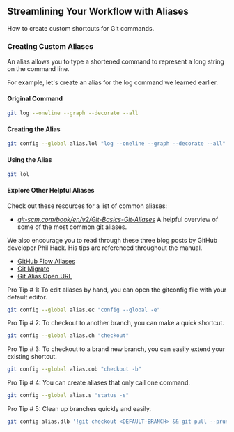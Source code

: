 ## Streamlining Your Workflow with Aliases

How to create custom shortcuts for Git commands.

### Creating Custom Aliases

An alias allows you to type a shortened command to represent a long string on the command line.

For example, let's create an alias for the log command we learned earlier.

#### Original Command

```sh
git log --oneline --graph --decorate --all
```

#### Creating the Alias

```sh
git config --global alias.lol "log --oneline --graph --decorate --all"
```

#### Using the Alias

```sh
git lol
```

#### Explore Other Helpful Aliases

Check out these resources for a list of common aliases:

- *[git-scm.com/book/en/v2/Git-Basics-Git-Aliases](https://git-scm.com/book/en/v2/Git-Basics-Git-Aliases)* A helpful overview of some of the most common git aliases.

We also encourage you to read through these three blog posts by GitHub developer Phil Hack. His tips are referenced throughout the manual.

- [GitHub Flow Aliases](http://haacked.com/archive/2014/07/28/github-flow-aliases/)
- [Git Migrate](http://haacked.com/archive/2015/06/29/git-migrate/)
- [Git Alias Open URL](http://haacked.com/archive/2017/01/04/git-alias-open-url/)

Pro Tip # 1:  To edit aliases by hand, you can open the gitconfig file with your default editor.

```sh
git config --global alias.ec "config --global -e"
```

Pro Tip # 2: To checkout to another branch, you can make a quick shortcut.

```sh
git config --global alias.ch "checkout"
```

Pro Tip # 3: To checkout to a brand new branch, you can easily extend your existing shortcut.

```sh
git config --global alias.cob "checkout -b"
```

Pro Tip # 4: You can create aliases that only call one command.

```sh
git config --global alias.s "status -s"
```

Pro Tip # 5: Clean up branches quickly and easily.

```sh
git config alias.dlb '!git checkout <DEFAULT-BRANCH> && git pull --prune && git branch --merged | grep -v "\*" | xargs -n 1 git branch -d'
```
